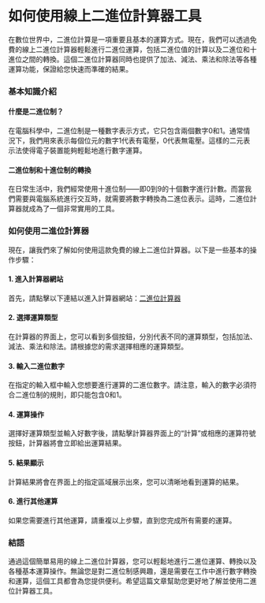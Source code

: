 如何使用線上二進位計算器工具
==============

在數位世界中，二進位計算是一項重要且基本的運算方式。現在，我們可以透過免費的線上二進位計算器輕鬆進行二進位運算，包括二進位值的計算以及二進位和十進位之間的轉換。這個二進位計算器同時也提供了加法、減法、乘法和除法等各種運算功能，保證給您快速而準確的結果。

### 基本知識介紹

#### 什麼是二進位制？

在電腦科學中，二進位制是一種數字表示方式，它只包含兩個數字0和1。通常情況下，我們用來表示每個位元的數字1代表有電壓，0代表無電壓。這樣的二元表示法使得電子裝置能夠輕鬆地進行數字運算。

#### 二進位制和十進位制的轉換

在日常生活中，我們經常使用十進位制——即0到9的十個數字進行計數。而當我們需要與電腦系統進行交互時，就需要將數字轉換為二進位表示。這時，二進位計算器就成為了一個非常實用的工具。

### 如何使用二進位計算器

現在，讓我們來了解如何使用這款免費的線上二進位計算器。以下是一些基本的操作步驟：

#### 1. 進入計算器網站

首先，請點擊以下連結以進入計算器網站：[二進位計算器](https://www.onlinecalculatorsfree.com/zh-tw/math/binary-calculator.html)

#### 2. 選擇運算類型

在計算器的界面上，您可以看到多個按鈕，分別代表不同的運算類型，包括加法、減法、乘法和除法。請根據您的需求選擇相應的運算類型。

#### 3. 輸入二進位數字

在指定的輸入框中輸入您想要進行運算的二進位數字。請注意，輸入的數字必須符合二進位制的規則，即只能包含0和1。

#### 4. 運算操作

選擇好運算類型並輸入好數字後，請點擊計算器界面上的“計算”或相應的運算符號按鈕，計算器將會立即給出運算結果。

#### 5. 結果顯示

計算結果將會在界面上的指定區域展示出來，您可以清晰地看到運算的結果。

#### 6. 進行其他運算

如果您需要進行其他運算，請重複以上步驟，直到您完成所有需要的運算。

### 結語

通過這個簡單易用的線上二進位計算器，您可以輕鬆地進行二進位運算、轉換以及各種基本運算操作。無論您是對二進位制感興趣，還是需要在工作中進行數字轉換和運算，這個工具都會為您提供便利。希望這篇文章幫助您更好地了解並使用二進位計算器工具。